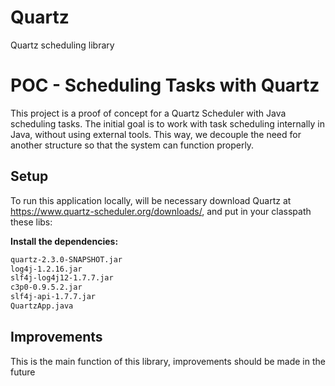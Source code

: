 # Quartz
Quartz scheduling library

# POC - Scheduling Tasks with Quartz
This project is a proof of concept for a Quartz Scheduler with Java scheduling tasks. The initial goal is to work with task scheduling internally in Java, without using external tools. This way, we decouple the need for another structure so that the system can function properly.

## Setup
To run this application locally, will be necessary download Quartz at https://www.quartz-scheduler.org/downloads/, and put in your classpath these libs:

**Install the dependencies:**
  ```bash
  quartz-2.3.0-SNAPSHOT.jar 
  log4j-1.2.16.jar 
  slf4j-log4j12-1.7.7.jar 
  c3p0-0.9.5.2.jar 
  slf4j-api-1.7.7.jar 
  QuartzApp.java
  ```

## Improvements
This is the main function of this library, improvements should be made in the future